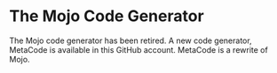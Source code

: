 # The Mojo Code Generator

The Mojo code generator has been retired.
A new code generator, MetaCode is available
in this GitHub account.  MetaCode is a rewrite
of Mojo. 

